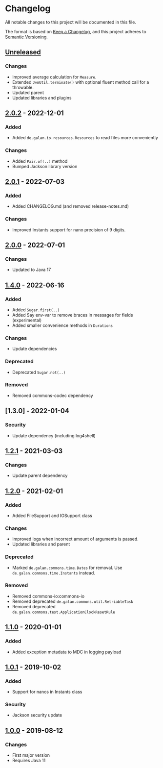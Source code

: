 # Changelog

All notable changes to this project will be documented in this file.

The format is based on [Keep a Changelog](https://keepachangelog.com/en/1.0.0/),
and this project adheres to [Semantic Versioning](https://semver.org/spec/v2.0.0.html).


## [Unreleased]

### Changes

* Improved average calculation for `Measure`.
* Extended `JvmUtil.terminate()` with optional fluent method call for a throwable.
* Updated parent
* Updated libraries and plugins


## [2.0.2] - 2022-12-01

### Added

* Added `de.galan.io.resources.Resources` to read files more conveniently

### Changes

* Added `Pair.of(..)` method
* Bumped Jackson library version


## [2.0.1] - 2022-07-03

### Added

* Added CHANGELOG.md (and removed release-notes.md)

### Changes

* Improved Instants support for nano precision of 9 digits.


## [2.0.0] - 2022-07-01

### Changes

* Updated to Java 17


## [1.4.0] - 2022-06-16

### Added

* Added `Sugar.first(..)`
* Added Say env-var to remove braces in messages for fields (experimental)
* Added smaller convenience methods in `Durations`

### Changes

* Update dependencies

### Deprecated

* Deprecated `Sugar.not(..)`

### Removed

* Removed commons-codec dependency


## [1.3.0] - 2022-01-04

### Security

* Update dependency (including log4shell)


## [1.2.1] - 2021-03-03

### Changes

* Update parent dependency


## [1.2.0] - 2021-02-01

### Added

* Added FileSupport and IOSupport class

### Changes

* Improved logs when incorrect amount of arguments is passed.
* Updated libraries and parent

### Deprecated

* Marked `de.galan.commons.time.Dates` for removal. Use `de.galan.commons.time.Instants` instead.

### Removed

* Removed commons-io:commons-io
* Removed deprecated `de.galan.commons.util.RetriableTask`
* Removed deprecated `de.galan.commons.test.ApplicationClockResetRule`


## [1.1.0] - 2020-01-01

### Added

* Added exception metadata to MDC in logging payload


## [1.0.1] - 2019-10-02

### Added

* Support for nanos in Instants class

### Security

* Jackson security update


## [1.0.0] - 2019-08-12

### Changes

* First major version
* Requires Java 11


[Unreleased]: https://github.com/galan/commons/compare/v2.0.2...HEAD

[2.0.2]: https://github.com/galan/commons/compare/v2.0.1...v2.0.2

[2.0.1]: https://github.com/galan/commons/compare/v2.0.0...v2.0.1

[2.0.0]: https://github.com/galan/commons/compare/v1.4.0...v2.0.0

[1.4.0]: https://github.com/galan/commons/compare/v1.2.1...v1.4.0

[1.2.1]: https://github.com/galan/commons/compare/v1.2.0...v1.2.1

[1.2.0]: https://github.com/galan/commons/compare/v1.1.0...v1.2.0

[1.1.0]: https://github.com/galan/commons/compare/v1.0.1...v1.1.0

[1.0.1]: https://github.com/galan/commons/compare/v1.0.0...v1.0.1

[1.0.0]: https://github.com/galan/commons/releases/tag/v1.0.0
